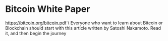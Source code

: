 # Bitcoin White Paper
https://bitcoin.org/bitcoin.pdf \\
Everyone who want to learn about Bitcoin or Blockchain should start with this article written by Satoshi Nakamoto.
Read it, and then begin the journey
